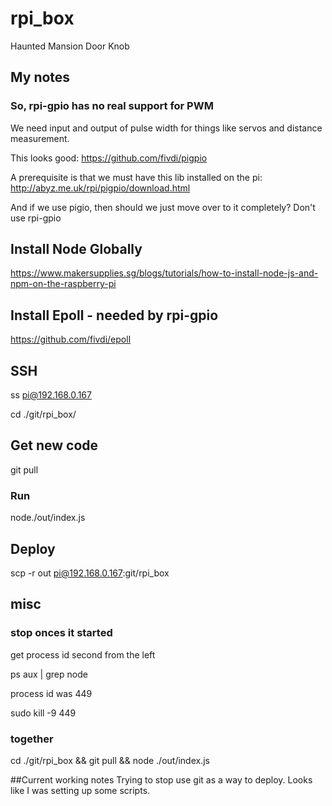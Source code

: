 # rpi_box
Haunted Mansion Door Knob

## My notes
### So, rpi-gpio has no real support for PWM
We need input and output of pulse width for things like servos and distance measurement.

This looks good: https://github.com/fivdi/pigpio

A prerequisite is that we must have this lib installed on the pi: http://abyz.me.uk/rpi/pigpio/download.html

And if we use pigio, then should we just move over to it completely? Don't use rpi-gpio

## Install Node Globally
https://www.makersupplies.sg/blogs/tutorials/how-to-install-node-js-and-npm-on-the-raspberry-pi

## Install Epoll - needed by rpi-gpio
https://github.com/fivdi/epoll


## SSH

ss pi@192.168.0.167

cd ./git/rpi_box/

## Get new code
git pull

### Run
node./out/index.js

## Deploy

scp -r out pi@192.168.0.167:git/rpi_box

## misc

### stop onces it started

get process id second from the left

ps aux | grep node

process id was 449

sudo kill -9 449

### together
cd ./git/rpi_box && git pull && node ./out/index.js

##Current working notes
Trying to stop use git as a way to deploy. Looks like I was setting up some scripts.



